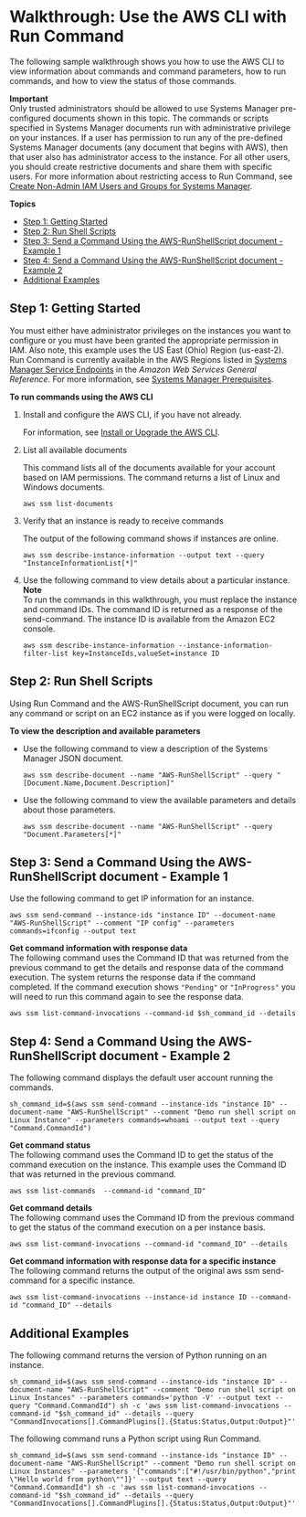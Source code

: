 # Walkthrough: Use the AWS CLI with Run Command<a name="walkthrough-cli"></a>

The following sample walkthrough shows you how to use the AWS CLI to view information about commands and command parameters, how to run commands, and how to view the status of those commands\. 

**Important**  
Only trusted administrators should be allowed to use Systems Manager pre\-configured documents shown in this topic\. The commands or scripts specified in Systems Manager documents run with administrative privilege on your instances\. If a user has permission to run any of the pre\-defined Systems Manager documents \(any document that begins with AWS\), then that user also has administrator access to the instance\. For all other users, you should create restrictive documents and share them with specific users\. For more information about restricting access to Run Command, see [ Create Non\-Admin IAM Users and Groups for Systems Manager](setup-create-iam-user.md)\.

**Topics**
+ [Step 1: Getting Started](#walkthrough-cli-settings)
+ [Step 2: Run Shell Scripts](#walkthrough-cli-run-scripts)
+ [Step 3: Send a Command Using the AWS\-RunShellScript document \- Example 1](#walkthrough-cli-example-1)
+ [Step 4: Send a Command Using the AWS\-RunShellScript document \- Example 2](#walkthrough-cli-example-2)
+ [Additional Examples](#walkthrough-cli-examples)

## Step 1: Getting Started<a name="walkthrough-cli-settings"></a>

You must either have administrator privileges on the instances you want to configure or you must have been granted the appropriate permission in IAM\. Also note, this example uses the US East \(Ohio\) Region \(us\-east\-2\)\. Run Command is currently available in the AWS Regions listed in [Systems Manager Service Endpoints](https://docs.aws.amazon.com/general/latest/gr/ssm.html#ssm_region) in the *Amazon Web Services General Reference*\. For more information, see [Systems Manager Prerequisites](systems-manager-prereqs.md)\.

**To run commands using the AWS CLI**

1. Install and configure the AWS CLI, if you have not already\.

   For information, see [Install or Upgrade the AWS CLI](getting-started-cli.md)\.

1. List all available documents

   This command lists all of the documents available for your account based on IAM permissions\. The command returns a list of Linux and Windows documents\.

   ```
   aws ssm list-documents
   ```

1. Verify that an instance is ready to receive commands

   The output of the following command shows if instances are online\.

   ```
   aws ssm describe-instance-information --output text --query "InstanceInformationList[*]"
   ```

1. Use the following command to view details about a particular instance\.
**Note**  
To run the commands in this walkthrough, you must replace the instance and command IDs\. The command ID is returned as a response of the send\-command\. The instance ID is available from the Amazon EC2 console\.

   ```
   aws ssm describe-instance-information --instance-information-filter-list key=InstanceIds,valueSet=instance ID
   ```

## Step 2: Run Shell Scripts<a name="walkthrough-cli-run-scripts"></a>

Using Run Command and the AWS\-RunShellScript document, you can run any command or script on an EC2 instance as if you were logged on locally\.

**To view the description and available parameters**
+ Use the following command to view a description of the Systems Manager JSON document\.

  ```
  aws ssm describe-document --name "AWS-RunShellScript" --query "[Document.Name,Document.Description]"
  ```
+ Use the following command to view the available parameters and details about those parameters\.

  ```
  aws ssm describe-document --name "AWS-RunShellScript" --query "Document.Parameters[*]"
  ```

## Step 3: Send a Command Using the AWS\-RunShellScript document \- Example 1<a name="walkthrough-cli-example-1"></a>

Use the following command to get IP information for an instance\.

```
aws ssm send-command --instance-ids "instance ID" --document-name "AWS-RunShellScript" --comment "IP config" --parameters commands=ifconfig --output text
```

**Get command information with response data**  
The following command uses the Command ID that was returned from the previous command to get the details and response data of the command execution\. The system returns the response data if the command completed\. If the command execution shows `"Pending"` or `"InProgress"` you will need to run this command again to see the response data\.

```
aws ssm list-command-invocations --command-id $sh_command_id --details
```

## Step 4: Send a Command Using the AWS\-RunShellScript document \- Example 2<a name="walkthrough-cli-example-2"></a>

The following command displays the default user account running the commands\. 

```
sh_command_id=$(aws ssm send-command --instance-ids "instance ID" --document-name "AWS-RunShellScript" --comment "Demo run shell script on Linux Instance" --parameters commands=whoami --output text --query "Command.CommandId")
```

**Get command status**  
The following command uses the Command ID to get the status of the command execution on the instance\. This example uses the Command ID that was returned in the previous command\. 

```
aws ssm list-commands  --command-id "command_ID"
```

**Get command details**  
The following command uses the Command ID from the previous command to get the status of the command execution on a per instance basis\.

```
aws ssm list-command-invocations --command-id "command_ID" --details
```

**Get command information with response data for a specific instance**  
The following command returns the output of the original aws ssm send\-command for a specific instance\. 

```
aws ssm list-command-invocations --instance-id instance ID --command-id "command_ID" --details
```

## Additional Examples<a name="walkthrough-cli-examples"></a>

The following command returns the version of Python running on an instance\.

```
sh_command_id=$(aws ssm send-command --instance-ids "instance ID" --document-name "AWS-RunShellScript" --comment "Demo run shell script on Linux Instances" --parameters commands='python -V' --output text --query "Command.CommandId") sh -c 'aws ssm list-command-invocations --command-id "$sh_command_id" --details --query "CommandInvocations[].CommandPlugins[].{Status:Status,Output:Output}"' 
```

The following command runs a Python script using Run Command\.

```
sh_command_id=$(aws ssm send-command --instance-ids "instance ID" --document-name "AWS-RunShellScript" --comment "Demo run shell script on Linux Instances" --parameters '{"commands":["#!/usr/bin/python","print \"Hello world from python\""]}' --output text --query "Command.CommandId") sh -c 'aws ssm list-command-invocations --command-id "$sh_command_id" --details --query "CommandInvocations[].CommandPlugins[].{Status:Status,Output:Output}"'
```
